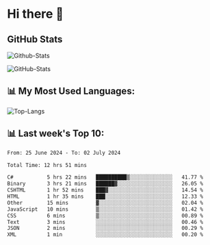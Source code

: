 # Hi there 👋

## GitHub Stats
![Github-Stats](https://github-readme-stats-sigma-five.vercel.app/api?username=ltorson&show_icons=true&theme=radical&count_private=true)

![GitHub-Stats](https://github-readme-stats.vercel.app/api/wakatime?username=LeeTorson&theme=synthwave&size_weight=0.5&count_weight=0.5&title_color=36F9F6&langs_count=10&count_private=true)

## 📊 My Most Used Languages:
![Top-Langs](https://github-readme-stats-sigma-five.vercel.app/api/top-langs/?username=LTorson&layout=compact&langs_count=10)


## 📊 Last week's Top 10:
<!--START_SECTION:waka-->

```txt
From: 25 June 2024 - To: 02 July 2024

Total Time: 12 hrs 51 mins

C#           5 hrs 22 mins   ██████████▒░░░░░░░░░░░░░░   41.77 %
Binary       3 hrs 21 mins   ██████▓░░░░░░░░░░░░░░░░░░   26.05 %
CSHTML       1 hr 52 mins    ███▓░░░░░░░░░░░░░░░░░░░░░   14.54 %
HTML         1 hr 35 mins    ███░░░░░░░░░░░░░░░░░░░░░░   12.33 %
Other        15 mins         ▓░░░░░░░░░░░░░░░░░░░░░░░░   02.04 %
JavaScript   10 mins         ▒░░░░░░░░░░░░░░░░░░░░░░░░   01.42 %
CSS          6 mins          ▒░░░░░░░░░░░░░░░░░░░░░░░░   00.89 %
Text         3 mins          ░░░░░░░░░░░░░░░░░░░░░░░░░   00.46 %
JSON         2 mins          ░░░░░░░░░░░░░░░░░░░░░░░░░   00.29 %
XML          1 min           ░░░░░░░░░░░░░░░░░░░░░░░░░   00.20 %
```

<!--END_SECTION:waka-->
